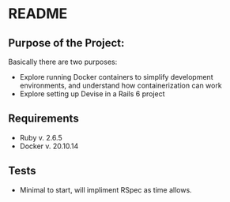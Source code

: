 # README

## Purpose of the Project:

Basically there are two purposes:
* Explore running Docker containers to simplify development environments, and understand how containerization can work
* Explore setting up Devise in a Rails 6 project

## Requirements

* Ruby v. 2.6.5 
* Docker v. 20.10.14

## Tests

* Minimal to start, will impliment RSpec as time allows.
